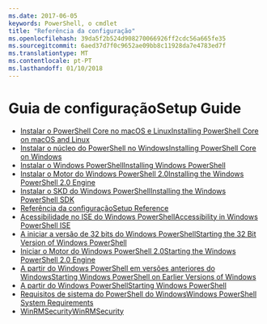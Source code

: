 ```yaml
---
ms.date: 2017-06-05
keywords: PowerShell, o cmdlet
title: "Referência da configuração"
ms.openlocfilehash: 39da5f2b524d908270066926ff2cdc56a665fe35
ms.sourcegitcommit: 6aed37d7f0c9652ae09bb8c11928da7e4783ed7f
ms.translationtype: MT
ms.contentlocale: pt-PT
ms.lasthandoff: 01/10/2018
---
```

# <a name="setup-guide"></a><span data-ttu-id="577e7-103">Guia de configuração</span><span class="sxs-lookup"><span data-stu-id="577e7-103">Setup Guide</span></span>

- [<span data-ttu-id="577e7-104">Instalar o PowerShell Core no macOS e Linux</span><span class="sxs-lookup"><span data-stu-id="577e7-104">Installing PowerShell Core on macOS and Linux</span></span>](Installing-PowerShell-Core-on-macOS-and-Linux.md)
- [<span data-ttu-id="577e7-105">Instalar o núcleo do PowerShell no Windows</span><span class="sxs-lookup"><span data-stu-id="577e7-105">Installing PowerShell Core on Windows</span></span>](Installing-PowerShell-Core-on-Windows.md)
- [<span data-ttu-id="577e7-106">Instalar o Windows PowerShell</span><span class="sxs-lookup"><span data-stu-id="577e7-106">Installing Windows PowerShell</span></span>](Installing-Windows-PowerShell.md)
- [<span data-ttu-id="577e7-107">Instalar o Motor do Windows PowerShell 2.0</span><span class="sxs-lookup"><span data-stu-id="577e7-107">Installing the Windows PowerShell 2.0 Engine</span></span>](Installing-the-Windows-PowerShell-2.0-Engine.md)
- [<span data-ttu-id="577e7-108">Instalar o SKD do Windows PowerShell</span><span class="sxs-lookup"><span data-stu-id="577e7-108">Installing the Windows PowerShell SDK</span></span>](Installing-the-Windows-PowerShell-SDK.md)
- [<span data-ttu-id="577e7-109">Referência da configuração</span><span class="sxs-lookup"><span data-stu-id="577e7-109">Setup Reference</span></span>](setup-reference.md)
- [<span data-ttu-id="577e7-110">Acessibilidade no ISE do Windows PowerShell</span><span class="sxs-lookup"><span data-stu-id="577e7-110">Accessibility in Windows PowerShell ISE</span></span>](Accessibility-in-Windows-PowerShell-ISE.md)
- [<span data-ttu-id="577e7-111">A iniciar a versão de 32 bits do Windows PowerShell</span><span class="sxs-lookup"><span data-stu-id="577e7-111">Starting the 32 Bit Version of Windows PowerShell</span></span>](Starting-the-32-Bit-Version-of-Windows-PowerShell.md)
- [<span data-ttu-id="577e7-112">Iniciar o Motor do Windows PowerShell 2.0</span><span class="sxs-lookup"><span data-stu-id="577e7-112">Starting the Windows PowerShell 2.0 Engine</span></span>](Starting-the-Windows-PowerShell-2.0-Engine.md)
- [<span data-ttu-id="577e7-113">A partir do Windows PowerShell em versões anteriores do Windows</span><span class="sxs-lookup"><span data-stu-id="577e7-113">Starting Windows PowerShell on Earlier Versions of Windows</span></span>](Starting-Windows-PowerShell-on-Earlier-Versions-of-Windows.md)
- [<span data-ttu-id="577e7-114">A partir do Windows PowerShell</span><span class="sxs-lookup"><span data-stu-id="577e7-114">Starting Windows PowerShell</span></span>](Starting-Windows-PowerShell.md)
- [<span data-ttu-id="577e7-115">Requisitos de sistema do PowerShell do Windows</span><span class="sxs-lookup"><span data-stu-id="577e7-115">Windows PowerShell System Requirements</span></span>](Windows-PowerShell-System-Requirements.md)
- [<span data-ttu-id="577e7-116">WinRMSecurity</span><span class="sxs-lookup"><span data-stu-id="577e7-116">WinRMSecurity</span></span>](WinRMSecurity.md)
